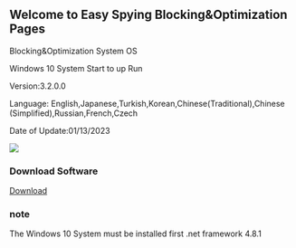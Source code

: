 ## Welcome to Easy Spying Blocking&Optimization Pages

Blocking&Optimization System OS

Windows 10 System Start to up Run

Version:3.2.0.0

Language: English,Japanese,Turkish,Korean,Chinese(Traditional),Chinese (Simplified),Russian,French,Czech

Date of Update:01/13/2023

<img src="https://github.com/JackCodeMirage/EasySpyingBlocking/blob/gh-pages/form.PNG?raw=true">


### Download Software

<a href="https://github.com/JackCodeMirage/EasySpyingBlocking/blob/gh-pages/Easy%20Spying%20Blocking.rar?raw=true">Download</a>


### note

The Windows 10 System must be installed first .net framework 4.8.1
